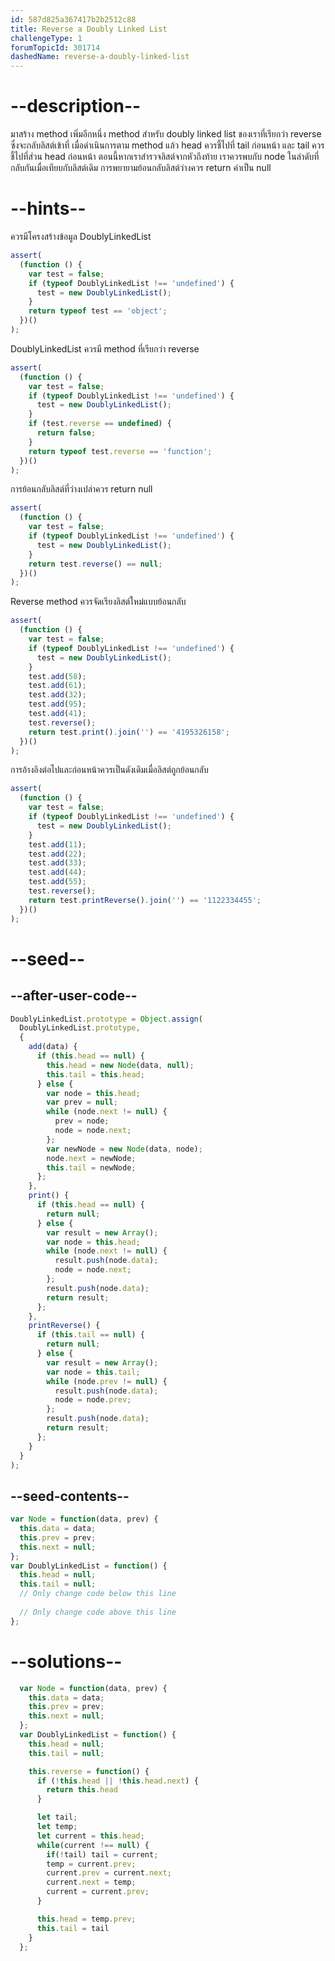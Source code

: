 ```yaml
---
id: 587d825a367417b2b2512c88
title: Reverse a Doubly Linked List
challengeType: 1
forumTopicId: 301714
dashedName: reverse-a-doubly-linked-list
---
```


# --description--

มาสร้าง method เพิ่มอีกหนึ่ง method สำหรับ doubly linked list ของเราที่เรียกว่า reverse ซึ่งจะกลับลิสต์เข้าที่ เมื่อดำเนินการตาม method แล้ว head ควรชี้ไปที่ tail ก่อนหน้า และ tail ควรชี้ไปที่ส่วน head ก่อนหน้า ตอนนี้หากเราสำรวจลิสต์จากหัวถึงท้าย เราควรพบกับ node ในลำดับที่กลับกันเมื่อเทียบกับลิสต์เดิม การพยายามย้อนกลับลิสต์ว่างควร return ค่าเป็น null

# --hints--

ควรมีโครงสร้างข้อมูล DoublyLinkedList

```js
assert(
  (function () {
    var test = false;
    if (typeof DoublyLinkedList !== 'undefined') {
      test = new DoublyLinkedList();
    }
    return typeof test == 'object';
  })()
);
```

DoublyLinkedList ควรมี method ที่เรียกว่า reverse

```js
assert(
  (function () {
    var test = false;
    if (typeof DoublyLinkedList !== 'undefined') {
      test = new DoublyLinkedList();
    }
    if (test.reverse == undefined) {
      return false;
    }
    return typeof test.reverse == 'function';
  })()
);
```

การย้อนกลับลิสต์ที่ว่างเปล่าควร return null

```js
assert(
  (function () {
    var test = false;
    if (typeof DoublyLinkedList !== 'undefined') {
      test = new DoublyLinkedList();
    }
    return test.reverse() == null;
  })()
);
```

Reverse method ควรจัดเรียงลิสต์ใหม่แบบย้อนกลับ

```js
assert(
  (function () {
    var test = false;
    if (typeof DoublyLinkedList !== 'undefined') {
      test = new DoublyLinkedList();
    }
    test.add(58);
    test.add(61);
    test.add(32);
    test.add(95);
    test.add(41);
    test.reverse();
    return test.print().join('') == '4195326158';
  })()
);
```

การอ้างอิงต่อไปและก่อนหน้าควรเป็นดังเดิมเมื่อลิสต์ถูกย้อนกลับ

```js
assert(
  (function () {
    var test = false;
    if (typeof DoublyLinkedList !== 'undefined') {
      test = new DoublyLinkedList();
    }
    test.add(11);
    test.add(22);
    test.add(33);
    test.add(44);
    test.add(55);
    test.reverse();
    return test.printReverse().join('') == '1122334455';
  })()
);
```

# --seed--

## --after-user-code--

```js
DoublyLinkedList.prototype = Object.assign(
  DoublyLinkedList.prototype,
  {
    add(data) {
      if (this.head == null) {
        this.head = new Node(data, null);
        this.tail = this.head;
      } else {
        var node = this.head;
        var prev = null;
        while (node.next != null) {
          prev = node;
          node = node.next;
        };
        var newNode = new Node(data, node);
        node.next = newNode;
        this.tail = newNode;
      };
    },
    print() {
      if (this.head == null) {
        return null;
      } else {
        var result = new Array();
        var node = this.head;
        while (node.next != null) {
          result.push(node.data);
          node = node.next;
        };
        result.push(node.data);
        return result;
      };
    },
    printReverse() {
      if (this.tail == null) {
        return null;
      } else {
        var result = new Array();
        var node = this.tail;
        while (node.prev != null) {
          result.push(node.data);
          node = node.prev;
        };
        result.push(node.data);
        return result;
      };
    }
  }
);
```

## --seed-contents--

```js
var Node = function(data, prev) {
  this.data = data;
  this.prev = prev;
  this.next = null;
};
var DoublyLinkedList = function() {
  this.head = null;
  this.tail = null;
  // Only change code below this line
  
  // Only change code above this line
};
```

# --solutions--

```js
  var Node = function(data, prev) {
    this.data = data;
    this.prev = prev;
    this.next = null;
  };
  var DoublyLinkedList = function() {
    this.head = null;
    this.tail = null;

    this.reverse = function() {
      if (!this.head || !this.head.next) {
        return this.head
      }

      let tail;
      let temp;
      let current = this.head;
      while(current !== null) {
        if(!tail) tail = current;
        temp = current.prev;
        current.prev = current.next;
        current.next = temp;
        current = current.prev;
      }

      this.head = temp.prev;
      this.tail = tail
    }
  };
```
